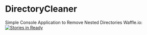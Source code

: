 # DirectoryCleaner
Simple Console Application to Remove Nested Directories
Waffle.io: [![Stories in Ready](https://badge.waffle.io/Mylar/DirectoryCleaner.png?label=ready&title=Ready)](https://waffle.io/Mylar/DirectoryCleaner)
